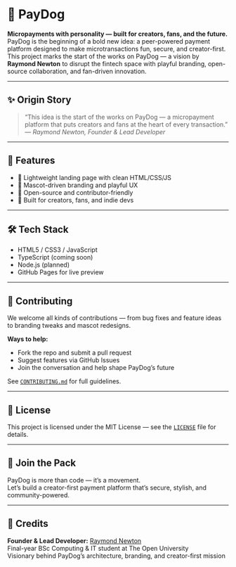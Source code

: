 # 🐶 PayDog

**Micropayments with personality — built for creators, fans, and the future.**  
PayDog is the beginning of a bold new idea: a peer-powered payment platform designed to make microtransactions fun, secure, and creator-first. This project marks the start of the works on PayDog — a vision by **Raymond Newton** to disrupt the fintech space with playful branding, open-source collaboration, and fan-driven innovation.

---

## ✨ Origin Story

> “This idea is the start of the works on PayDog — a micropayment platform that puts creators and fans at the heart of every transaction.”  
> — *Raymond Newton, Founder & Lead Developer*

---

## 🚀 Features

- 💸 Lightweight landing page with clean HTML/CSS/JS  
- 🐾 Mascot-driven branding and playful UX  
- 🔐 Open-source and contributor-friendly  
- 🔧 Built for creators, fans, and indie devs  

---

## 🛠️ Tech Stack

- HTML5 / CSS3 / JavaScript  
- TypeScript (coming soon)  
- Node.js (planned)  
- GitHub Pages for live preview  

---

## 🤝 Contributing

We welcome all kinds of contributions — from bug fixes and feature ideas to branding tweaks and mascot redesigns.

**Ways to help:**
- Fork the repo and submit a pull request  
- Suggest features via GitHub Issues  
- Join the conversation and help shape PayDog’s future  

See [`CONTRIBUTING.md`](CONTRIBUTING.md) for full guidelines.

---

## 📄 License

This project is licensed under the MIT License — see the [`LICENSE`](LICENSE) file for details.

---

## 🐾 Join the Pack

PayDog is more than code — it’s a movement.  
Let’s build a creator-first payment platform that’s secure, stylish, and community-powered.

---

## 👤 Credits

**Founder & Lead Developer:** [Raymond Newton](https://github.com/GangsterJesus)  
Final-year BSc Computing & IT student at The Open University  
Visionary behind PayDog’s architecture, branding, and creator-first mission
